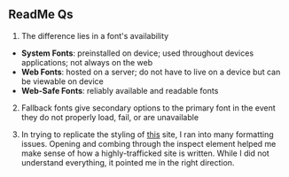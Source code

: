 ## ReadMe Qs
1. The difference lies in a font's availability
  - **System Fonts**: preinstalled on device; used throughout devices applications; not always on the web
  - **Web Fonts**: hosted on a server; do not have to live on a device but can be viewable on device
  - **Web-Safe Fonts**: reliably available and readable fonts

2.  Fallback fonts give secondary options to the primary font in the event they do not properly load, fail, or are unavailable

3. In trying to replicate the styling of [this](https://www.poetryfoundation.org/poems/43088/degrees-of-gray-in-philipsburg) site, I ran into many formatting issues. Opening and combing through the inspect element helped me make sense of how a highly-trafficked site is written. While I did not understand everything, it pointed me in the right direction.
